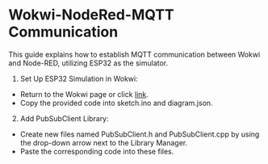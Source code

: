 # Wokwi-NodeRed-MQTT Communication

This guide explains how to establish MQTT communication between Wokwi and Node-RED, utilizing ESP32 as the simulator.

1. Set Up ESP32 Simulation in Wokwi:
  - Return to the Wokwi page or click [link](https://wokwi.com/projects/new/esp32).
  - Copy the provided code into sketch.ino and diagram.json.

2. Add PubSubClient Library:
  - Create new files named PubSubClient.h and PubSubClient.cpp by using the drop-down arrow next to the Library Manager.
  - Paste the corresponding code into these files.